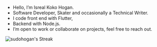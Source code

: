 - Hello, I’m Isreal Koko Hogan.
- Software Developer, Skater and occasionally a Technical Writer.
- I code front end with Flutter,
- Backend with Node.js. 
- I’m open to work or collaborate on projects, feel free to reach out.

![sudohogan's Streak](https://github-readme-streak-stats.herokuapp.com/?user=sudohogan&theme=dracula&hide_border=true)<br>
